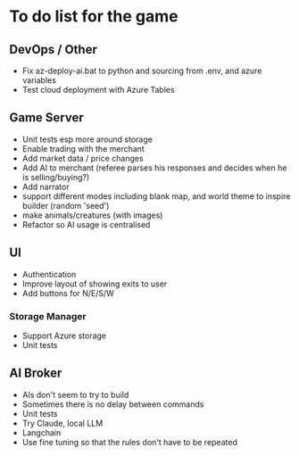 # To do list for the game

## DevOps / Other

- Fix az-deploy-ai.bat to python and sourcing from .env, and azure variables
- Test cloud deployment with Azure Tables

## Game Server

- Unit tests esp more around storage
- Enable trading with the merchant
- Add market data / price changes
- Add AI to merchant (referee parses his responses and decides when he is selling/buying?)
- Add narrator
- support different modes including blank map, and world theme to inspire builder (random 'seed')
- make animals/creatures (with images)
- Refactor so AI usage is centralised

## UI

- Authentication
- Improve layout of showing exits to user
- Add buttons for N/E/S/W

### Storage Manager

- Support Azure storage
- Unit tests

## AI Broker

- AIs don't seem to try to build
- Sometimes there is no delay between commands
- Unit tests
- Try Claude, local LLM
- Langchain
- Use fine tuning so that the rules don't have to be repeated
